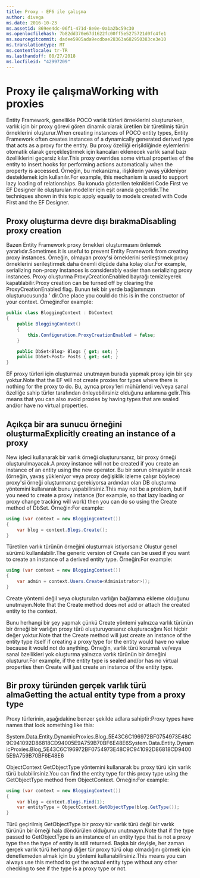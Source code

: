 ```yaml
---
title: Proxy - EF6 ile çalışma
author: divega
ms.date: 2016-10-23
ms.assetid: 869ee4dc-06f1-471d-8e0e-0a1a2bc59c30
ms.openlocfilehash: 7b82dd370e67d1622fc00ff5e5275721d0fc4fe1
ms.sourcegitcommit: dadee5905ada9ecdbae28363a682950383ce3e10
ms.translationtype: MT
ms.contentlocale: tr-TR
ms.lasthandoff: 08/27/2018
ms.locfileid: "42997209"
---
```

# <a name="working-with-proxies"></a><span data-ttu-id="8f3db-102">Proxy ile çalışma</span><span class="sxs-lookup"><span data-stu-id="8f3db-102">Working with proxies</span></span>
<span data-ttu-id="8f3db-103">Entity Framework, genellikle POCO varlık türleri örneklerini oluştururken, varlık için bir proxy görevi gören dinamik olarak üretilen bir türetilmiş türün örneklerini oluşturur.</span><span class="sxs-lookup"><span data-stu-id="8f3db-103">When creating instances of POCO entity types, Entity Framework often creates instances of a dynamically generated derived type that acts as a proxy for the entity.</span></span> <span data-ttu-id="8f3db-104">Bu proxy özelliği erişildiğinde eylemlerini otomatik olarak gerçekleştirmek için kancaları eklenecek varlık sanal bazı özelliklerini geçersiz kılar.</span><span class="sxs-lookup"><span data-stu-id="8f3db-104">This proxy overrides some virtual properties of the entity to insert hooks for performing actions automatically when the property is accessed.</span></span> <span data-ttu-id="8f3db-105">Örneğin, bu mekanizma, ilişkilerin yavaş yükleniyor desteklemek için kullanılır.</span><span class="sxs-lookup"><span data-stu-id="8f3db-105">For example, this mechanism is used to support lazy loading of relationships.</span></span> <span data-ttu-id="8f3db-106">Bu konuda gösterilen teknikleri Code First ve EF Designer ile oluşturulan modeller için eşit oranda geçerlidir.</span><span class="sxs-lookup"><span data-stu-id="8f3db-106">The techniques shown in this topic apply equally to models created with Code First and the EF Designer.</span></span>  

## <a name="disabling-proxy-creation"></a><span data-ttu-id="8f3db-107">Proxy oluşturma devre dışı bırakma</span><span class="sxs-lookup"><span data-stu-id="8f3db-107">Disabling proxy creation</span></span>  

<span data-ttu-id="8f3db-108">Bazen Entity Framework proxy örnekleri oluşturmasını önlemek yararlıdır.</span><span class="sxs-lookup"><span data-stu-id="8f3db-108">Sometimes it is useful to prevent Entity Framework from creating proxy instances.</span></span> <span data-ttu-id="8f3db-109">Örneğin, olmayan proxy'si örneklerini serileştirmek proxy örneklerini serileştirmek daha önemli ölçüde daha kolay olur.</span><span class="sxs-lookup"><span data-stu-id="8f3db-109">For example, serializing non-proxy instances is considerably easier than serializing proxy instances.</span></span> <span data-ttu-id="8f3db-110">Proxy oluşturma ProxyCreationEnabled bayrağı temizleyerek kapatılabilir.</span><span class="sxs-lookup"><span data-stu-id="8f3db-110">Proxy creation can be turned off by clearing the ProxyCreationEnabled flag.</span></span> <span data-ttu-id="8f3db-111">Bunun tek bir yerde bağlamınızın oluşturucusunda ' dir.</span><span class="sxs-lookup"><span data-stu-id="8f3db-111">One place you could do this is in the constructor of your context.</span></span> <span data-ttu-id="8f3db-112">Örneğin:</span><span class="sxs-lookup"><span data-stu-id="8f3db-112">For example:</span></span>  

``` csharp
public class BloggingContext : DbContext
{
    public BloggingContext()
    {
        this.Configuration.ProxyCreationEnabled = false;
    }  

    public DbSet<Blog> Blogs { get; set; }
    public DbSet<Post> Posts { get; set; }
}
```  

<span data-ttu-id="8f3db-113">EF proxy türleri için oluşturmaz unutmayın burada yapmak proxy için bir şey yoktur.</span><span class="sxs-lookup"><span data-stu-id="8f3db-113">Note that the EF will not create proxies for types where there is nothing for the proxy to do.</span></span> <span data-ttu-id="8f3db-114">Bu, ayrıca proxy'leri mühürlendi ve/veya sanal özelliğe sahip türler tarafından önleyebilirsiniz olduğunu anlamına gelir.</span><span class="sxs-lookup"><span data-stu-id="8f3db-114">This means that you can also avoid proxies by having types that are sealed and/or have no virtual properties.</span></span>  

## <a name="explicitly-creating-an-instance-of-a-proxy"></a><span data-ttu-id="8f3db-115">Açıkça bir ara sunucu örneğini oluşturma</span><span class="sxs-lookup"><span data-stu-id="8f3db-115">Explicitly creating an instance of a proxy</span></span>  

<span data-ttu-id="8f3db-116">New işleci kullanarak bir varlık örneği oluşturursanız, bir proxy örneği oluşturulmayacak.</span><span class="sxs-lookup"><span data-stu-id="8f3db-116">A proxy instance will not be created if you create an instance of an entity using the new operator.</span></span> <span data-ttu-id="8f3db-117">Bu bir sorun olmayabilir ancak (örneğin, yavaş yükleniyor veya proxy değişiklik izleme çalışır böylece) proxy'si örneği oluşturmanız gerekiyorsa ardından olan DB oluşturma yöntemini kullanarak bunu yapabilirsiniz.</span><span class="sxs-lookup"><span data-stu-id="8f3db-117">This may not be a problem, but if you need to create a proxy instance (for example, so that lazy loading or proxy change tracking will work) then you can do so using the Create method of DbSet.</span></span> <span data-ttu-id="8f3db-118">Örneğin:</span><span class="sxs-lookup"><span data-stu-id="8f3db-118">For example:</span></span>  

``` csharp
using (var context = new BloggingContext())
{
    var blog = context.Blogs.Create();
}
```  

<span data-ttu-id="8f3db-119">Türetilen varlık türünün örneğini oluşturmak istiyorsanız Oluştur genel sürümü kullanılabilir.</span><span class="sxs-lookup"><span data-stu-id="8f3db-119">The generic version of Create can be used if you want to create an instance of a derived entity type.</span></span> <span data-ttu-id="8f3db-120">Örneğin:</span><span class="sxs-lookup"><span data-stu-id="8f3db-120">For example:</span></span>  

``` csharp
using (var context = new BloggingContext())
{
    var admin = context.Users.Create<Administrator>();
}
```  

<span data-ttu-id="8f3db-121">Create yöntemi değil veya oluşturulan varlığın bağlamına ekleme olduğunu unutmayın.</span><span class="sxs-lookup"><span data-stu-id="8f3db-121">Note that the Create method does not add or attach the created entity to the context.</span></span>  

<span data-ttu-id="8f3db-122">Bunu herhangi bir şey yapmak çünkü Create yöntemi yalnızca varlık türünün bir örneği bir varlığın proxy türü oluşturuyorsanız oluşturacağını Not hiçbir değer yoktur.</span><span class="sxs-lookup"><span data-stu-id="8f3db-122">Note that the Create method will just create an instance of the entity type itself if creating a proxy type for the entity would have no value because it would not do anything.</span></span> <span data-ttu-id="8f3db-123">Örneğin, varlık türü korumalı ve/veya sanal özellikleri yok oluşturma yalnızca varlık türünün bir örneğini oluşturur.</span><span class="sxs-lookup"><span data-stu-id="8f3db-123">For example, if the entity type is sealed and/or has no virtual properties then Create will just create an instance of the entity type.</span></span>  

## <a name="getting-the-actual-entity-type-from-a-proxy-type"></a><span data-ttu-id="8f3db-124">Bir proxy türünden gerçek varlık türü alma</span><span class="sxs-lookup"><span data-stu-id="8f3db-124">Getting the actual entity type from a proxy type</span></span>  

<span data-ttu-id="8f3db-125">Proxy türlerinin, aşağıdakine benzer şekilde adlara sahiptir:</span><span class="sxs-lookup"><span data-stu-id="8f3db-125">Proxy types have names that look something like this:</span></span>  

<span data-ttu-id="8f3db-126">System.Data.Entity.DynamicProxies.Blog_5E43C6C196972BF0754973E48C9C941092D86818CD94005E9A759B70BF6E48E6</span><span class="sxs-lookup"><span data-stu-id="8f3db-126">System.Data.Entity.DynamicProxies.Blog_5E43C6C196972BF0754973E48C9C941092D86818CD94005E9A759B70BF6E48E6</span></span>  

<span data-ttu-id="8f3db-127">ObjectContext GetObjectType yöntemini kullanarak bu proxy türü için varlık türü bulabilirsiniz.</span><span class="sxs-lookup"><span data-stu-id="8f3db-127">You can find the entity type for this proxy type using the GetObjectType method from ObjectContext.</span></span> <span data-ttu-id="8f3db-128">Örneğin:</span><span class="sxs-lookup"><span data-stu-id="8f3db-128">For example:</span></span>  

``` csharp
using (var context = new BloggingContext())
{
    var blog = context.Blogs.Find(1);
    var entityType = ObjectContext.GetObjectType(blog.GetType());
}
```  

<span data-ttu-id="8f3db-129">Türü geçirilmiş GetObjectType bir proxy tür varlık türü değil bir varlık türünün bir örneği hala döndürülen olduğunu unutmayın.</span><span class="sxs-lookup"><span data-stu-id="8f3db-129">Note that if the type passed to GetObjectType is an instance of an entity type that is not a proxy type then the type of entity is still returned.</span></span> <span data-ttu-id="8f3db-130">Başka bir deyişle, her zaman gerçek varlık türü herhangi diğer tür proxy türü olup olmadığını görmek için denetlemeden almak için bu yöntemi kullanabilirsiniz.</span><span class="sxs-lookup"><span data-stu-id="8f3db-130">This means you can always use this method to get the actual entity type without any other checking to see if the type is a proxy type or not.</span></span>  
